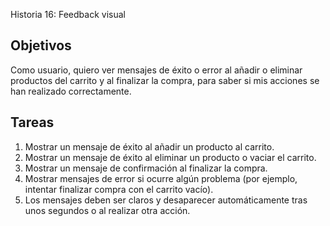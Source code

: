 Historia 16: Feedback visual

## Objetivos
Como usuario, quiero ver mensajes de éxito o error al añadir o eliminar productos del carrito y al finalizar la compra, para saber si mis acciones se han realizado correctamente.

## Tareas
1) Mostrar un mensaje de éxito al añadir un producto al carrito.
2) Mostrar un mensaje de éxito al eliminar un producto o vaciar el carrito.
3) Mostrar un mensaje de confirmación al finalizar la compra.
4) Mostrar mensajes de error si ocurre algún problema (por ejemplo, intentar finalizar compra con el carrito vacío).
5) Los mensajes deben ser claros y desaparecer automáticamente tras unos segundos o al realizar otra acción.
